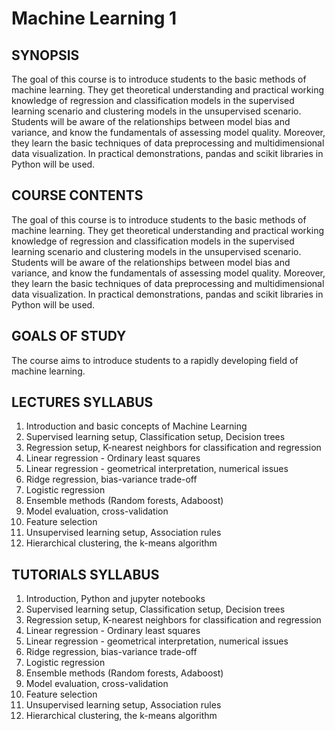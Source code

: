 # Machine Learning 1

## SYNOPSIS
The goal of this course is to introduce students to the basic methods of machine learning. They get theoretical understanding and practical working knowledge of regression and classification models in the supervised learning scenario and clustering models in the unsupervised scenario. Students will be aware of the relationships between model bias and variance, and know the fundamentals of assessing model quality. Moreover, they learn the basic techniques of data preprocessing and multidimensional data visualization. In practical demonstrations, pandas and scikit libraries in Python will be used.

## COURSE CONTENTS
The goal of this course is to introduce students to the basic methods of machine learning. They get theoretical understanding and practical working knowledge of regression and classification models in the supervised learning scenario and clustering models in the unsupervised scenario. Students will be aware of the relationships between model bias and variance, and know the fundamentals of assessing model quality. Moreover, they learn the basic techniques of data preprocessing and multidimensional data visualization. In practical demonstrations, pandas and scikit libraries in Python will be used.

## GOALS OF STUDY
The course aims to introduce students to a rapidly developing field of machine learning.

## LECTURES SYLLABUS
1. Introduction and basic concepts of Machine Learning
2. Supervised learning setup, Classification setup, Decision trees
3. Regression setup, K-nearest neighbors for classification and regression
4. Linear regression - Ordinary least squares
5. Linear regression - geometrical interpretation, numerical issues
6. Ridge regression, bias-variance trade-off
7. Logistic regression
8. Ensemble methods (Random forests, Adaboost)
9. Model evaluation, cross-validation
10. Feature selection
11. Unsupervised learning setup, Association rules
12. Hierarchical clustering, the k-means algorithm

## TUTORIALS SYLLABUS
1. Introduction, Python and jupyter notebooks
2. Supervised learning setup, Classification setup, Decision trees
3. Regression setup, K-nearest neighbors for classification and regression
4. Linear regression - Ordinary least squares
5. Linear regression - geometrical interpretation, numerical issues
6. Ridge regression, bias-variance trade-off
7. Logistic regression
8. Ensemble methods (Random forests, Adaboost)
9. Model evaluation, cross-validation
10. Feature selection
11. Unsupervised learning setup, Association rules
12. Hierarchical clustering, the k-means algorithm